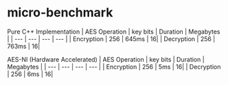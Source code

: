 # **micro-benchmark**

Pure C++ Implementation
| AES Operation | key bits | Duration | Megabytes |
| --- | --- | --- | --- |
| Encryption | 256 | 645ms | 16|
| Decryption | 256 | 763ms | 16|

AES-NI (Hardware Accelerated)
| AES Operation | key bits | Duration | Megabytes |
| --- | --- | --- | --- |
| Encryption | 256 | 5ms | 16|
| Decryption | 256 | 6ms | 16|

